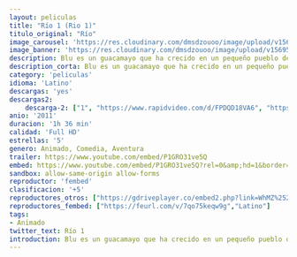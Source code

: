 ```yaml
---
layout: peliculas
title: "Río 1 (Rio 1)"
titulo_original: "Río"
image_carousel: 'https://res.cloudinary.com/dmsdzouoo/image/upload/v1569558300/rio1-min_1_ajnbvl.jpg'
image_banner: 'https://res.cloudinary.com/dmsdzouoo/image/upload/v1569558301/rio1-min_uoofrl.jpg'
description: Blu es un guacamayo que ha crecido en un pequeño pueblo de Minnesota en EEUU, un buen día se entera que es el último espécimen macho de su especie. Es entonces cuando Blu y su dueña, compañera y protectora Linda, deciden tomar rumbo a Rio de Janeiro para conocer a Tulio, un excéntrico experto en pájaros, y a Perla, quien es la última hembra de su especie. Juntos se embarcan en una serie de aventuras para sobrevivir junto a otros amigos que conocen a medida que se desarrolla la historia…
description_corta: Blu es un guacamayo que ha crecido en un pequeño pueblo de Minnesota en EEUU, un buen día se entera que es el último espécimen macho de su especie. Es entonces cuando Blu y su dueña, compañera y protectora Linda, deciden tomar rumbo a Rio de Janeiro para conocer a..
category: 'peliculas'
idioma: 'Latino'
descargas: 'yes'
descargas2:
    descarga-2: ["1", "https://www.rapidvideo.com/d/FPDQD18VA6", "https://www.google.com/s2/favicons?domain=www.rapidvideo.com","RapidVideo","https://res.cloudinary.com/imbriitneysam/image/upload/v1541473684/mexico.png", "Latino", "Full HD"]
anio: '2011'
duracion: '1h 36 min'
calidad: 'Full HD'
estrellas: '5'
genero: Animado, Comedia, Aventura
trailer: https://www.youtube.com/embed/P1GRO31ve5Q
embed: https://www.youtube.com/embed/P1GRO31ve5Q?rel=0&amp;hd=1&border=0&wmode=opaque&enablejsapi=1&modestbranding=1&controls=1&showinfo=1
sandbox: allow-same-origin allow-forms
reproductor: 'fembed'
clasificacion: '+5'
reproductores_otros: ["https://gdriveplayer.co/embed2.php?link=WhMZ%252B52xJ7vakxX0WEuE2AY5vbxCPMdu5gETOjEGRu7gNkR1%252FZ03vlI0HsrKOYXaeYVIjeiPFOybvgz%252BGhRDOM9Znd5nF3X2AqPLCTN9IZa%252F3%252B3rEW8%252FtuOo7zTCyG0KxgnBOFMzh5Bk%252BWBenccsGCXiQARsexN8j4cBUpJL7YxoP7Zvdxz5x5otrv%252BbokJ9l8ofKNSff9d1sdg3bxRbzVIVge31IRXBtI37ZCB5%252BAtg%253D%253D","Latino","https://mstream.space/csrfr2shb5vt","Latino","https://mstream.space/47noshjfy9dt","Latino"]
reproductores_fembed: ["https://feurl.com/v/7qo75keqw9g","Latino"]
tags:
- Animado
twitter_text: Río 1
introduction: Blu es un guacamayo que ha crecido en un pequeño pueblo de Minnesota en EEUU, un buen día se entera que es el último espécimen macho de su especie. Es entonces cuando Blu y su dueña, compañera y protectora Linda, deciden tomar rumbo a Rio de Janeiro para conocer a
---
```












